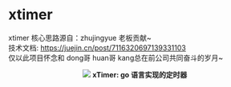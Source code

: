 # xtimer
xtimer 核心思路源自：zhujingyue 老板贡献~<br>
技术文档: https://juejin.cn/post/7116320697139331103<br>
仅以此项目怀念和 dong哥 huan哥 kang总在前公司共同奋斗的岁月~


<p align="center">
<img src="https://raw.githubusercontent.com/xiaoxuxiansheng/xtimer/main/common/img/xtimer.png" />
<b>xTimer: go 语言实现的定时器</b>
<br/><br/>
</p>

